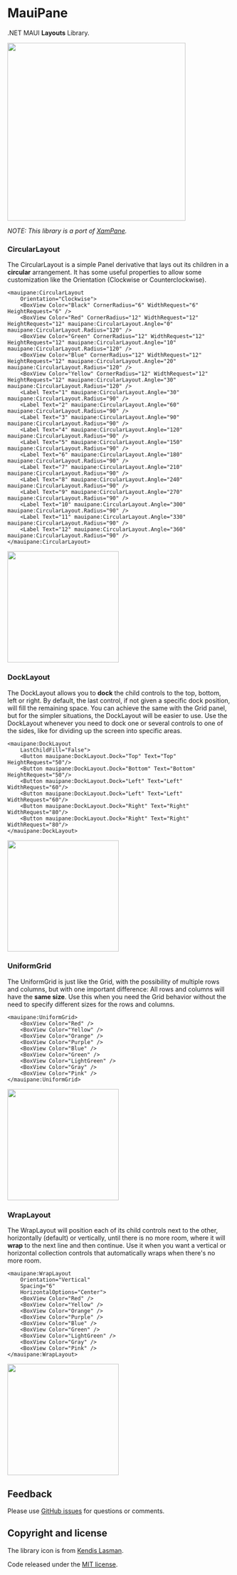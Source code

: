 # MauiPane

.NET MAUI **Layouts** Library.

<img src="images/mauipane-promo.png" Width="400" />

_NOTE: This library is a port of [XamPane](https://github.com/jsuarezruiz/Xampane)._

### CircularLayout

The CircularLayout is a simple Panel derivative that lays out its children in a **circular** arrangement. It has some useful properties to allow some customization like the Orientation (Clockwise or Counterclockwise).

```
<mauipane:CircularLayout
    Orientation="Clockwise">
    <BoxView Color="Black" CornerRadius="6" WidthRequest="6" HeightRequest="6" />       
    <BoxView Color="Red" CornerRadius="12" WidthRequest="12" HeightRequest="12" mauipane:CircularLayout.Angle="0" mauipane:CircularLayout.Radius="120" />
    <BoxView Color="Green" CornerRadius="12" WidthRequest="12" HeightRequest="12" mauipane:CircularLayout.Angle="10" mauipane:CircularLayout.Radius="120" />
    <BoxView Color="Blue" CornerRadius="12" WidthRequest="12" HeightRequest="12" mauipane:CircularLayout.Angle="20" mauipane:CircularLayout.Radius="120" />
    <BoxView Color="Yellow" CornerRadius="12" WidthRequest="12" HeightRequest="12" mauipane:CircularLayout.Angle="30" mauipane:CircularLayout.Radius="120" />
    <Label Text="1" mauipane:CircularLayout.Angle="30" mauipane:CircularLayout.Radius="90" />
    <Label Text="2" mauipane:CircularLayout.Angle="60" mauipane:CircularLayout.Radius="90" />
    <Label Text="3" mauipane:CircularLayout.Angle="90" mauipane:CircularLayout.Radius="90" />
    <Label Text="4" mauipane:CircularLayout.Angle="120" mauipane:CircularLayout.Radius="90" />
    <Label Text="5" mauipane:CircularLayout.Angle="150" mauipane:CircularLayout.Radius="90" />
    <Label Text="6" mauipane:CircularLayout.Angle="180" mauipane:CircularLayout.Radius="90" />
    <Label Text="7" mauipane:CircularLayout.Angle="210" mauipane:CircularLayout.Radius="90" />
    <Label Text="8" mauipane:CircularLayout.Angle="240" mauipane:CircularLayout.Radius="90" />
    <Label Text="9" mauipane:CircularLayout.Angle="270" mauipane:CircularLayout.Radius="90" />
    <Label Text="10" mauipane:CircularLayout.Angle="300" mauipane:CircularLayout.Radius="90" />
    <Label Text="11" mauipane:CircularLayout.Angle="330" mauipane:CircularLayout.Radius="90" />
    <Label Text="12" mauipane:CircularLayout.Angle="360" mauipane:CircularLayout.Radius="90" />
</mauipane:CircularLayout>
```
<img src="images/circularlayout.png" Width="250" />

### DockLayout

The DockLayout allows you to **dock** the child controls to the top, bottom, left or right. By default, the last control, if not given a specific dock position, will fill the remaining space. You can achieve the same with the Grid panel, but for the simpler situations, the DockLayout will be easier to use. Use the DockLayout whenever you need to dock one or several controls to one of the sides, like for dividing up the screen into specific areas.

```
<mauipane:DockLayout
    LastChildFill="False">
    <Button mauipane:DockLayout.Dock="Top" Text="Top" HeightRequest="50"/>
    <Button mauipane:DockLayout.Dock="Bottom" Text="Bottom" HeightRequest="50"/>
    <Button mauipane:DockLayout.Dock="Left" Text="Left" WidthRequest="60"/>
    <Button mauipane:DockLayout.Dock="Left" Text="Left" WidthRequest="60"/>
    <Button mauipane:DockLayout.Dock="Right" Text="Right" WidthRequest="80"/>
    <Button mauipane:DockLayout.Dock="Right" Text="Right" WidthRequest="80"/>
</mauipane:DockLayout>
```
<img src="images/docklayout.png" Width="250" />

### UniformGrid

The UniformGrid is just like the Grid, with the possibility of multiple rows and columns, but with one important difference: All rows and columns will have the **same size**. Use this when you need the Grid behavior without the need to specify different sizes for the rows and columns.

```
<mauipane:UniformGrid>
    <BoxView Color="Red" />
    <BoxView Color="Yellow" />
    <BoxView Color="Orange" />
    <BoxView Color="Purple" />
    <BoxView Color="Blue" />
    <BoxView Color="Green" />
    <BoxView Color="LightGreen" />
    <BoxView Color="Gray" />
    <BoxView Color="Pink" />
</mauipane:UniformGrid>
```
<img src="images/uniformgrid.png" Width="250" />

### WrapLayout

The WrapLayout will position each of its child controls next to the other, horizontally (default) or vertically, until there is no more room, where it will **wrap** to the next line and then continue. Use it when you want a vertical or horizontal collection controls that automatically wraps when there's no more room.

```
<mauipane:WrapLayout 
    Orientation="Vertical"
    Spacing="6"
    HorizontalOptions="Center">
    <BoxView Color="Red" />
    <BoxView Color="Yellow" />
    <BoxView Color="Orange" />
    <BoxView Color="Purple" />
    <BoxView Color="Blue" />
    <BoxView Color="Green" />
    <BoxView Color="LightGreen" />
    <BoxView Color="Gray" />
    <BoxView Color="Pink" />
</mauipane:WrapLayout>
```
<img src="images/wraplayout.png" Width="250" />

## Feedback

Please use [GitHub issues](https://github.com/jsuarezruiz/mauipane/issues) for questions or comments.

## Copyright and license

The library icon is from [Kendis Lasman]( https://www.flaticon.com/authors/kendis-lasman).

Code released under the [MIT license](https://opensource.org/licenses/MIT).